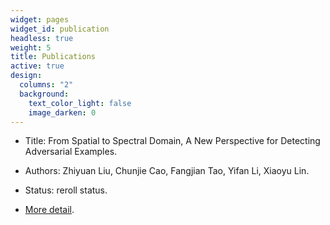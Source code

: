 ```yaml
---
widget: pages
widget_id: publication
headless: true
weight: 5
title: Publications
active: true
design:
  columns: "2"
  background:
    text_color_light: false
    image_darken: 0
---
```

* Title: From Spatial to Spectral Domain, A New Perspective for Detecting Adversarial Examples.

* Authors: Zhiyuan Liu, Chunjie Cao, Fangjian Tao, Yifan Li, Xiaoyu Lin.

* Status: reroll status.

* [More detail](https://liuyishou.netlify.app/publication/from-spatial-to-spectral-domain-a-new-perspective-for-detecting-adversarial-examples/).